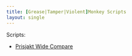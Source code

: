```yaml
---
title: [Grease|Tamper|Violent]Monkey Scripts
layout: single
---
```


Scripts:
- [Prisjakt Wide Compare](https://github.com/piksel/monkeyscripts/raw/main/src/prisjakt-wide-compare.user.js)
